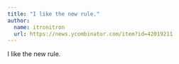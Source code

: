 ```yaml
---
title: "I like the new rule."
author:
  name: itronitron
  url: https://news.ycombinator.com/item?id=42019211
---
```

I like the new rule.
<JobApplication />
